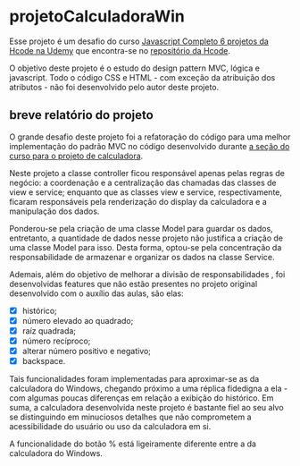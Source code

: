 # projetoCalculadoraWin

Esse projeto é um desafio do curso [Javascript Completo 6 projetos da Hcode na Udemy](https://www.udemy.com/course/javascript-curso-completo/) que encontra-se no [repositório da Hcode](https://github.com/hcodebr/curso-javascript-projeto-calculadora-win).

O objetivo deste projeto é o estudo do design pattern MVC, lógica e javascript. Todo o código CSS e HTML - com exceção da atribuição dos atributos - não foi desenvolvido pelo autor deste projeto. 

## breve relatório do projeto

O grande desafio deste projeto foi a refatoração do código para uma melhor implementação do padrão MVC no código desenvolvido durante [a seção do curso para o projeto de calculadora](https://github.com/hcodebr/curso-javascript-projeto-calculadora-clone).

Neste projeto a classe controller ficou responsável apenas pelas regras de negócio: a coordenação e a centralização das chamadas das classes de view e service; enquanto que as classes view e service, respectivamente, ficaram responsáveis pela renderização do display da calculadora e a manipulação dos dados.

Ponderou-se pela criação de uma classe Model para guardar os dados, entretanto, a quantidade de dados nesse projeto não justifica a criação de uma classe Model para isso. Desta forma, optou-se pela concentração da responsabilidade de armazenar e organizar os dados na classe Service.

Ademais, além do objetivo de melhorar a divisão de responsabilidades , foi desenvolvidas features que não estão presentes no projeto original desenvolvido com o auxílio das aulas, são elas:

- [x] histórico;
- [x] número elevado ao quadrado;
- [x] raíz quadrada;
- [x] número recíproco;
- [x] alterar número positivo e negativo;
- [x] backspace.

Tais funcionalidades foram implementadas para aproximar-se as da calculadora do Windows, chegando próximo a uma réplica fidedigna a ela - com algumas poucas diferenças em relação a exibição do histórico. Em suma, a calculadora desenvolvida neste projeto é bastante fiel ao seu alvo se distinguindo em minuciosos detalhes que não comprometem a acessibilidade do usuário ou uso da calculadora em si.

A funcionalidade do botão % está ligeiramente diferente entre a da calculadora do Windows.
